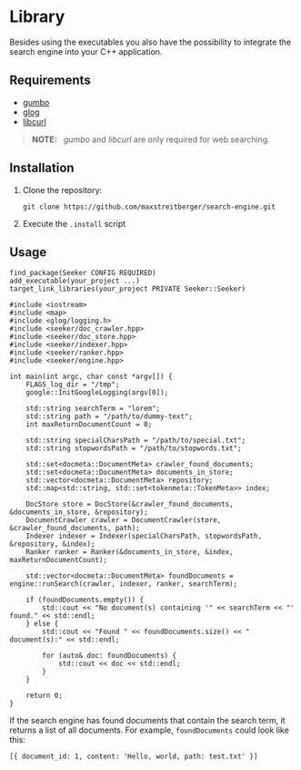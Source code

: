 <a id="top"></a>
# Library

Besides using the executables you also have the possibility to integrate the search engine into your C++ application. 

<a id="library-requirements"></a>
## Requirements

- [gumbo](https://github.com/google/gumbo-parser)
- [glog](https://github.com/google/glog)
- [libcurl](https://curl.se/libcurl/)
> **NOTE:** &nbsp; _gumbo_ and _libcurl_ are only required for web searching.

<a id="library-installation"></a>
## Installation

1. Clone the repository: 
   ```
   git clone https://github.com/maxstreitberger/search-engine.git
   ```
2. Execute the `.install` script

<a id="library-usage"></a>
## Usage

```
find_package(Seeker CONFIG REQUIRED)
add_executable(your_project ...)
target_link_libraries(your_project PRIVATE Seeker::Seeker)
```

```
#include <iostream>
#include <map>
#include <glog/logging.h>
#include <seeker/doc_crawler.hpp>
#include <seeker/doc_store.hpp>
#include <seeker/indexer.hpp>
#include <seeker/ranker.hpp>
#include <seeker/engine.hpp>

int main(int argc, char const *argv[]) {
    FLAGS_log_dir = "/tmp";
    google::InitGoogleLogging(argv[0]);

    std::string searchTerm = "lorem";
    std::string path = "/path/to/dummy-text";
    int maxReturnDocumentCount = 0;

    std::string specialCharsPath = "/path/to/special.txt";
    std::string stopwordsPath = "/path/to/stopwords.txt";

    std::set<docmeta::DocumentMeta> crawler_found_documents;
    std::set<docmeta::DocumentMeta> documents_in_store;
    std::vector<docmeta::DocumentMeta> repository;
    std::map<std::string, std::set<tokenmeta::TokenMeta>> index;

    DocStore store = DocStore(&crawler_found_documents, &documents_in_store, &repository);
    DocumentCrawler crawler = DocumentCrawler(store, &crawler_found_documents, path);
    Indexer indexer = Indexer(specialCharsPath, stopwordsPath, &repository, &index);
    Ranker ranker = Ranker(&documents_in_store, &index, maxReturnDocumentCount);

    std::vector<docmeta::DocumentMeta> foundDocuments = engine::runSearch(crawler, indexer, ranker, searchTerm);

    if (foundDocuments.empty()) {
        std::cout << "No document(s) containing '" << searchTerm << "' found." << std::endl;
    } else {
        std::cout << "Found " << foundDocuments.size() << " document(s):" << std::endl;

        for (auto& doc: foundDocuments) {
            std::cout << doc << std::endl;
        }
    }

    return 0;
}
```

If the search engine has found documents that contain the search term, it returns a list of all documents. For example, `foundDocuments` could look like this:
```
[{ document_id: 1, content: 'Hello, world, path: test.txt' }]
```
